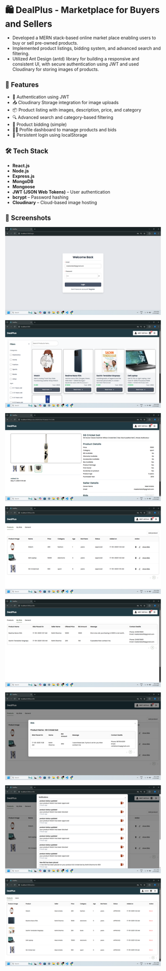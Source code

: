 # 🛍️ DealPlus - Marketplace for Buyers and Sellers

 - Developed a MERN stack-based online market place enabling users to buy or sell pre-owned products.
 - Implemented product listings, bidding system, and advanced search and filtering.
 - Utilized Ant Design (antd) library for building a responsive and consistent UI, with secure authentication
 using JWT and used Cloudinary for storing images of products.


## 🚀 Features

- 🔐 Authentication using JWT
- 📤 Cloudinary Storage integration for image uploads
- 📦 Product listing with images, description, price, and category
- 🔍 Advanced search and category-based filtering
- 💸 Product bidding (simple)
- 🧑‍💼 Profile dashboard to manage products and bids
- 🔄 Persistent login using localStorage


## 🛠️ Tech Stack

- **React.js**
- **Node.js**
- **Express.js**
- **MongoDB**
- **Mongoose**
- **JWT (JSON Web Tokens)** – User authentication
- **bcrypt** – Password hashing
- **Cloudinary** – Cloud-based image hosting

## 📸 Screenshots

![DealPlus](screenshots/1.png)

![DealPlus](screenshots/2.png)

![DealPlus](screenshots/3.png)

![DealPlus](screenshots/4.png)

![DealPlus](screenshots/5.png)

![DealPlus](screenshots/6.png)

![DealPlus](screenshots/8.png)

![DealPlus](screenshots/9.png)




